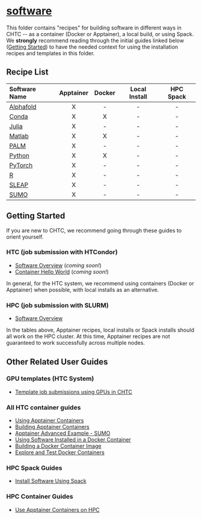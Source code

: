 # [software](/software)

This folder contains "recipes" for building software in different ways in CHTC -- 
as a container (Docker or Apptainer), a local build, or using Spack. We **strongly**
recommend reading through the initial guides linked below 
([Getting Started](#getting-started)) to have the needed 
context for using the installation recipes and templates in this folder. 

## Recipe List

| Software Name | Apptainer | Docker | Local Install | HPC Spack | 
| :--- | :---: | :---: | :---: | :---: |
| [Alphafold](/software/AlphaFold) | X | - | - | - | 
| [Conda](/software/Conda) | X | X | - | - | 
| [Julia](/software/Julia) | X | - | - | - | 
| [Matlab](/software/Matlab) | X | X | - | - | 
| [PALM](/software/PALM) | X | - | - | - | 
| [Python](/software/Python) | X | X | - | - | 
| [PyTorch](/software/PyTorch) | X | - | - | - | 
| [R](/software/R) | X | - | - | - | 
| [SLEAP](/software/SLEAP) | X | - | - | - |
| [SUMO](/software/SUMO) | X | - | - | - | 

## Getting Started

If you are new to CHTC, we recommend going through these guides to orient yourself. 

### HTC (job submission with HTCondor)

- [Software Overview]() (*coming soon!*)
- [Container Hello World]() (*coming soon!*)

In general, for the HTC system, we recommend using containers (Docker or Apptainer)
when possible, with local installs as an alternative. 

### HPC (job submission with SLURM)

- [Software Overview](https://chtc.cs.wisc.edu/uw-research-computing/hpc-software)

In the tables above, Apptainer recipes, local installs or Spack installs should 
all work on the HPC cluster. At this time, Apptainer recipes are not guaranteed 
to work successfully across multiple nodes. 

## Other Related User Guides

### GPU templates (HTC System)

- [Template job submissions using GPUs in CHTC](https://github.com/CHTC/templates-GPUs)

### All HTC container guides

- [Using Apptainer Containers](https://chtc.cs.wisc.edu/uw-research-computing/apptainer-htc)
- [Building Apptainer Containers](https://chtc.cs.wisc.edu/uw-research-computing/apptainer-build)
- [Apptainer Advanced Example - SUMO](https://chtc.cs.wisc.edu/uw-research-computing/apptainer-htc-advanced-example)
- [Using Software Installed in a Docker Container](https://chtc.cs.wisc.edu/uw-research-computing/docker-jobs)
- [Building a Docker Container Image](https://chtc.cs.wisc.edu/uw-research-computing/docker-build)
- [Explore and Test Docker Containers](https://chtc.cs.wisc.edu/uw-research-computing/docker-test)

### HPC Spack Guides

- [Install Software Using Spack](https://chtc.cs.wisc.edu/uw-research-computing/hpc-spack-install)

### HPC Container Guides

- [Use Apptainer Containers on HPC](https://chtc.cs.wisc.edu/uw-research-computing/apptainer-hpc)
